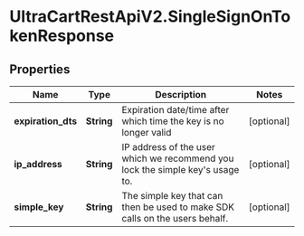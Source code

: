 # UltraCartRestApiV2.SingleSignOnTokenResponse

## Properties
Name | Type | Description | Notes
------------ | ------------- | ------------- | -------------
**expiration_dts** | **String** | Expiration date/time after which time the key is no longer valid | [optional] 
**ip_address** | **String** | IP address of the user which we recommend you lock the simple key's usage to. | [optional] 
**simple_key** | **String** | The simple key that can then be used to make SDK calls on the users behalf. | [optional] 


